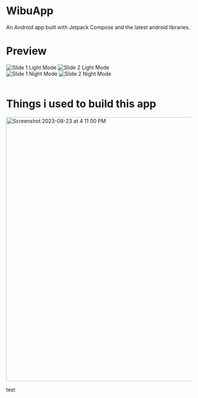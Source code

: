 # WibuApp
An Android app built with Jetpack Compose and the latest android libraries.

# Preview 
![Slide 1 Light Mode](https://github.com/user-attachments/assets/2047371a-7545-4b59-bbc2-73b0c7f68b68)
![Slide 2 Light Mode](https://github.com/user-attachments/assets/ce235d0a-c130-41b4-b3a2-1c19196a089c)
<br>
![Slide 1 Night Mode](https://github.com/user-attachments/assets/57090f35-13a2-442e-b446-1404c31ca6a2)
![Slide 2 Night Mode](https://github.com/user-attachments/assets/271ba1c5-a1f6-40fe-8a4c-451bde54d41c)
<br><br>
# Things i used to build this app
<img width="716" alt="Screenshot 2023-08-23 at 4 11 00 PM" src="https://github.com/mohammednawas8/NewsApp/assets/78867217/f9e80bb2-f066-4b90-a537-55d4e0bf07ca">

test
